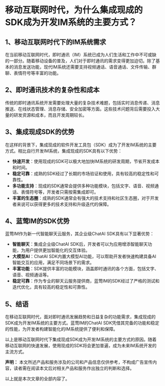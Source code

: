 # 移动互联网时代，为什么集成现成的SDK成为开发IM系统的主要方式？

## 1、移动互联网时代下的IM系统需求
在当前移动互联网时代，即时通讯（IM）系统已成为人们生活和工作中不可或缺的一部分。随着移动设备的普及，人们对于即时通讯的需求变得更加迫切。除了基本的消息发送功能，现代IM系统还需要支持视频通话、语音通话、文件传输、群聊、表情符号等丰富的功能。

## 2、即时通讯技术的复杂性和成本
传统的即时通讯系统开发需要处理大量的复杂技术难题，包括实时消息传递、消息推送、在线状态管理、消息存储、安全加密等方面。这些技术问题背后需要投入大量的研发资源和成本，而且开发周期较长。

## 3、集成现成SDK的优势
在这样的背景下，集成现成的软件开发工具包（SDK）成为了开发IM系统的主要方式。相比自行开发IM系统，集成现成的SDK具有以下优势：
- **快速开发**：使用现成的SDK可以极大地加快IM系统的研发周期，节省开发成本和时间。
- **稳定可靠**：成熟的SDK经过了长期的市场验证和使用，具有较高的稳定性和可靠性。
- **多功能支持**：现成的SDK通常会提供多种功能模块，包括文字、语音、视频通话、表情符号等，开发者只需按需集成即可。
- **丰富的生态圈**：成熟的SDK通常会有强大的技术支持和社区生态圈，对于开发者来说可以获得更多的技术支持和升级迭代的保障。

## 4、蓝莺IM的SDK优势
蓝莺IM作为新一代智能聊天云服务，其企业级ChatAI SDK具有以下显著优势：
- **智能聊天**：集成企业级ChatAI SDK后，开发者可以为应用增添智能聊天功能，为用户提供更加智能化的交互体验。
- **大模型AI**：ChatAI SDK内置大模型AI功能，可以帮助开发者快速构建具备AI智能交互的应用，满足不同场景下的需求。
- **丰富功能**：SDK提供丰富的功能模块，涵盖即时通讯的各个方面，包括文字、语音、视频通话等。
- **稳定可靠**：作为专业的聊天云服务提供商，蓝莺IM的SDK经过了严格的测试和迭代优化，具有较高的稳定性和可靠性。

## 5、结语
在移动互联网时代，面对即时通讯发展趋势和日益复杂的功能需求，集成现成的SDK成为开发IM系统的主要方式。蓝莺IM的ChatAI SDK凭借其完备的功能和稳定的性能，为开发者构建智能化的IM系统提供了便利和保障。

以上是移动互联网时代下集成现成SDK成为开发IM系统的主要方式的原因。随着移动互联网的快速发展，使用现成的SDK将会更加普遍，成为未来IM系统开发的主流方式。

**声明：** 本文所述产品和服务涉及的公司和产品信息仅供参考，不构成广告宣传内容，读者需在阅读本文后对相关产品和服务作出独立的判断和选择。

以上就是本次文章的全部内容了。